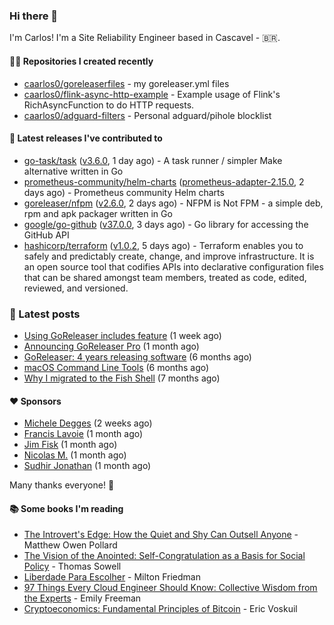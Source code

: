 ### Hi there 👋

I'm Carlos! I'm a Site Reliability Engineer based in Cascavel - 🇧🇷.

#### 👨‍💻 Repositories I created recently
- [caarlos0/goreleaserfiles](https://github.com/caarlos0/goreleaserfiles) - my goreleaser.yml files
- [caarlos0/flink-async-http-example](https://github.com/caarlos0/flink-async-http-example) - Example usage of Flink&#39;s RichAsyncFunction to do HTTP requests.
- [caarlos0/adguard-filters](https://github.com/caarlos0/adguard-filters) - Personal adguard/pihole blocklist

#### 🚀 Latest releases I've contributed to


- [go-task/task](https://github.com/go-task/task) ([v3.6.0](https://github.com/go-task/task/releases/tag/v3.6.0), 1 day ago) - A task runner / simpler Make alternative written in Go
- [prometheus-community/helm-charts](https://github.com/prometheus-community/helm-charts) ([prometheus-adapter-2.15.0](https://github.com/prometheus-community/helm-charts/releases/tag/prometheus-adapter-2.15.0), 2 days ago) - Prometheus community Helm charts
- [goreleaser/nfpm](https://github.com/goreleaser/nfpm) ([v2.6.0](https://github.com/goreleaser/nfpm/releases/tag/v2.6.0), 2 days ago) - NFPM is Not FPM - a simple deb, rpm and apk packager written in Go
- [google/go-github](https://github.com/google/go-github) ([v37.0.0](https://github.com/google/go-github/releases/tag/v37.0.0), 3 days ago) - Go library for accessing the GitHub API
- [hashicorp/terraform](https://github.com/hashicorp/terraform) ([v1.0.2](https://github.com/hashicorp/terraform/releases/tag/v1.0.2), 5 days ago) - Terraform enables you to safely and predictably create, change, and improve infrastructure. It is an open source tool that codifies APIs into declarative configuration files that can be shared amongst team members, treated as code, edited, reviewed, and versioned.

### 📄 Latest posts
- [Using GoReleaser includes feature](https://carlosbecker.com/posts/goreleaser-includes/) (1 week ago)
- [Announcing GoReleaser Pro](https://carlosbecker.com/posts/goreleaser-pro/) (1 month ago)
- [GoReleaser: 4 years releasing software](https://carlosbecker.com/posts/goreleaser-4-years/) (6 months ago)
- [macOS Command Line Tools](https://carlosbecker.com/posts/xcode-select/) (6 months ago)
- [Why I migrated to the Fish Shell](https://carlosbecker.com/posts/fish/) (7 months ago)

#### ❤️ Sponsors
- [Michele Degges](https://github.com/mdeggies) (2 weeks ago)
- [Francis Lavoie](https://github.com/francislavoie) (1 month ago)
- [Jim Fisk](https://github.com/jimafisk) (1 month ago)
- [Nicolas M.](https://github.com/penguwin) (1 month ago)
- [Sudhir Jonathan](https://github.com/sudhirj) (1 month ago)

Many thanks everyone! 🙏

#### 📚 Some books I'm reading
- [The Introvert&#39;s Edge: How the Quiet and Shy Can Outsell Anyone](https://www.goodreads.com/book/show/34963434-the-introvert-s-edge) - Matthew Owen Pollard
- [The Vision of the Anointed: Self-Congratulation as a Basis for Social Policy](https://www.goodreads.com/book/show/3044.The_Vision_of_the_Anointed) - Thomas Sowell
- [Liberdade Para Escolher](https://www.goodreads.com/book/show/17238591-liberdade-para-escolher) - Milton Friedman
- [97 Things Every Cloud Engineer Should Know: Collective Wisdom from the Experts](https://www.goodreads.com/book/show/53483754-97-things-every-cloud-engineer-should-know) - Emily Freeman
- [Cryptoeconomics: Fundamental Principles of Bitcoin](https://www.goodreads.com/book/show/56919322-cryptoeconomics) - Eric Voskuil
